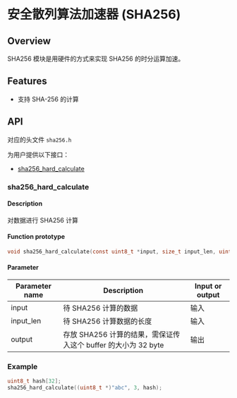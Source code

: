 # 安全散列算法加速器 (SHA256)

## Overview

SHA256 模块是用硬件的方式来实现 SHA256 的时分运算加速。

## Features

- 支持 SHA-256 的计算

## API

对应的头文件 `sha256.h`

为用户提供以下接口：

- [sha256\_hard\_calculate](#sha256hardcalculate)

### sha256\_hard\_calculate

#### Description

对数据进行 SHA256 计算

#### Function prototype

```c
void sha256_hard_calculate(const uint8_t *input, size_t input_len, uint8_t *output);
```

#### Parameter

| Parameter name      |  Description                 |  Input or output   |
| --------     | -----                | ----     |
| input          | 待 SHA256 计算的数据     | 输入        |
| input\_len     | 待 SHA256 计算数据的长度 | 输入       |
| output        |存放 SHA256 计算的结果，需保证传入这个 buffer 的大小为 32 byte | 输出|

### Example

```c
uint8_t hash[32];
sha256_hard_calculate((uint8_t *)"abc", 3, hash);
```